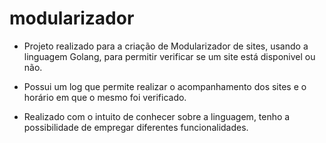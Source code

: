 # modularizador

* Projeto realizado para a criação de Modularizador de sites, usando a linguagem Golang, para permitir verificar se um site está disponivel ou não.

* Possui um log que permite realizar o acompanhamento dos sites e o horário em que o mesmo foi verificado. 

* Realizado com o intuito de conhecer sobre a linguagem, tenho a possibilidade de empregar diferentes funcionalidades.


